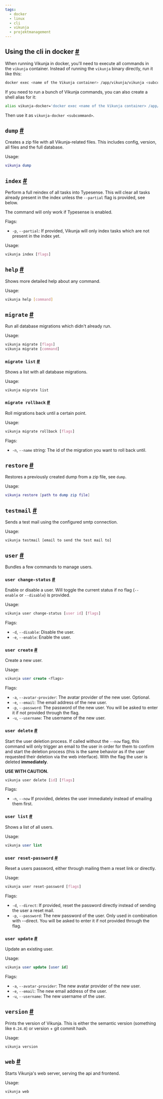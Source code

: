 ```yaml
---
tags:
  - docker
  - linux
  - cli
  - vikunja
  - projektmanagement
---
```



## Using the cli in docker [#](https://vikunja.io/docs/cli?ref=192.168.0.149#using-the-cli-in-docker)

When running Vikunja in docker, you'll need to execute all commands in the `vikunja` container. Instead of running the `vikunja` binary directly, run it like this:

```bash
docker exec <name of the Vikunja container> /app/vikunja/vikunja <subcommand>
```

If you need to run a bunch of Vikunja commands, you can also create a shell alias for it:

```bash
alias vikunja-docker='docker exec <name of the Vikunja container> /app/vikunja/vikunja'
```

Then use it as `vikunja-docker <subcommand>`.

## `dump` [#](https://vikunja.io/docs/cli?ref=192.168.0.149#dump)

Creates a zip file with all Vikunja-related files. This includes config, version, all files and the full database.

Usage:

```lua
vikunja dump
```

## `index` [#](https://vikunja.io/docs/cli?ref=192.168.0.149#index)

Perform a full reindex of all tasks into Typesense. This will clear all tasks already present in the index unless the `--partial` flag is provided, see below.

The command will only work if Typesense is enabled.

Flags:

- `-p`, `--partial`: If provided, Vikunja will only index tasks which are not present in the index yet.

Usage:

```css
vikunja index [flags]
```

## `help` [#](https://vikunja.io/docs/cli?ref=192.168.0.149#help)

Shows more detailed help about any command.

Usage:

```bash
vikunja help [command]
```

## `migrate` [#](https://vikunja.io/docs/cli?ref=192.168.0.149#migrate)

Run all database migrations which didn't already run.

Usage:

```css
vikunja migrate [flags]
vikunja migrate [command]
```

### `migrate list` [#](https://vikunja.io/docs/cli?ref=192.168.0.149#migrate-list)

Shows a list with all database migrations.

Usage:

```undefined
vikunja migrate list
```

### `migrate rollback` [#](https://vikunja.io/docs/cli?ref=192.168.0.149#migrate-rollback)

Roll migrations back until a certain point.

Usage:

```css
vikunja migrate rollback [flags]
```

Flags:

- `-n`, `--name` string: The id of the migration you want to roll back until.

## `restore` [#](https://vikunja.io/docs/cli?ref=192.168.0.149#restore)

Restores a previously created dump from a zip file, see `dump`.

Usage:

```lua
vikunja restore [path to dump zip file]
```

## `testmail` [#](https://vikunja.io/docs/cli?ref=192.168.0.149#testmail)

Sends a test mail using the configured smtp connection.

Usage:

```vbnet
vikunja testmail [email to send the test mail to]
```

## `user` [#](https://vikunja.io/docs/cli?ref=192.168.0.149#user)

Bundles a few commands to manage users.

### `user change-status` [#](https://vikunja.io/docs/cli?ref=192.168.0.149#user-change-status)

Enable or disable a user. Will toggle the current status if no flag (`--enable` or `--disable`) is provided.

Usage:

```css
vikunja user change-status [user id] [flags]
```

Flags:

- `-d`, `--disable`: Disable the user.
- `-e`, `--enable`: Enable the user.

### `user create` [#](https://vikunja.io/docs/cli?ref=192.168.0.149#user-create)

Create a new user.

Usage:

```sql
vikunja user create <flags>
```

Flags:

- `-a`, `--avatar-provider`: The avatar provider of the new user. Optional.
- `-e`, `--email`: The email address of the new user.
- `-p`, `--password`: The password of the new user. You will be asked to enter it if not provided through the flag.
- `-u`, `--username`: The username of the new user.

### `user delete` [#](https://vikunja.io/docs/cli?ref=192.168.0.149#user-delete)

Start the user deletion process. If called without the `--now` flag, this command will only trigger an email to the user in order for them to confirm and start the deletion process (this is the same behavior as if the user requested their deletion via the web interface). With the flag the user is deleted **immediately**.

**USE WITH CAUTION.**

```css
vikunja user delete [id] [flags]
```

Flags:

- `-n`, `--now` If provided, deletes the user immediately instead of emailing them first.

### `user list` [#](https://vikunja.io/docs/cli?ref=192.168.0.149#user-list)

Shows a list of all users.

Usage:

```sql
vikunja user list
```

### `user reset-password` [#](https://vikunja.io/docs/cli?ref=192.168.0.149#user-reset-password)

Reset a users password, either through mailing them a reset link or directly.

Usage:

```css
vikunja user reset-password [flags]
```

Flags:

- `-d`, `--direct`: If provided, reset the password directly instead of sending the user a reset mail.
- `-p`, `--password`: The new password of the user. Only used in combination with --direct. You will be asked to enter it if not provided through the flag.

### `user update` [#](https://vikunja.io/docs/cli?ref=192.168.0.149#user-update)

Update an existing user.

Usage:

```sql
vikunja user update [user id]
```

Flags:

- `-a`, `--avatar-provider`: The new avatar provider of the new user.
- `-e`, `--email`: The new email address of the user.
- `-u`, `--username`: The new username of the user.

## `version` [#](https://vikunja.io/docs/cli?ref=192.168.0.149#version)

Prints the version of Vikunja. This is either the semantic version (something like `0.24.0`) or version + git commit hash.

Usage:

```undefined
vikunja version
```

## `web` [#](https://vikunja.io/docs/cli?ref=192.168.0.149#web)

Starts Vikunja's web server, serving the api and frontend.

Usage:

```undefined
vikunja web
```